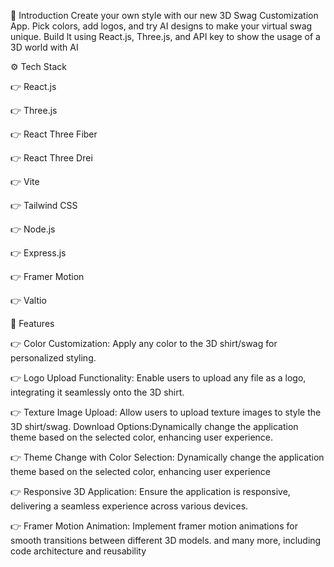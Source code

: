 🤖 Introduction
Create your own style with our new 3D Swag Customization App. Pick colors, add logos, and try AI designs to make your virtual swag unique. 
Build lt using React.js, Three.js, and API key to show the usage of a 3D world with AI


⚙️ Tech Stack

👉 React.js
 
👉 Three.js
 
👉 React Three Fiber
 
👉 React Three Drei
 
👉 Vite
 
👉 Tailwind CSS
 
👉 Node.js
 
👉 Express.js
 
👉 Framer Motion
 
👉 Valtio




🔋 Features

👉 Color Customization: Apply any color to the 3D shirt/swag for personalized styling.

👉 Logo Upload Functionality: Enable users to upload any file as a logo, integrating it seamlessly onto the 3D shirt.

👉 Texture Image Upload: Allow users to upload texture images to style the 3D shirt/swag.
Download Options:Dynamically change the application theme based on the selected color, enhancing user experience.

👉 Theme Change with Color Selection: Dynamically change the application theme based on the selected color, enhancing user experience

👉 Responsive 3D Application: Ensure the application is responsive, delivering a seamless experience across various devices.

👉 Framer Motion Animation: Implement framer motion animations for smooth transitions between different 3D models.
and many more, including code architecture and reusability
